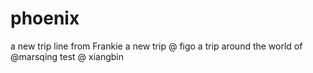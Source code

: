 phoenix
=======

a new trip
line from Frankie
a new trip @ figo
a trip around the world of @marsqing
test @ xiangbin
